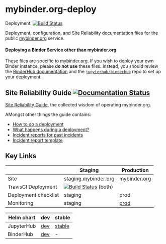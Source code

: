 # mybinder.org-deploy

Deployment: [![Build Status](https://travis-ci.org/jupyterhub/mybinder.org-deploy.svg?branch=master)](https://travis-ci.org/jupyterhub/mybinder.org-deploy)

Deployment, configuration, and Site Reliability documentation files for the
public [mybinder.org][] service.

#### Deploying a Binder Service other than mybinder.org

These files are specific to [mybinder.org][].
If you wish to deploy your own Binder instance, please **do not use** these files.
Instead, you should review the [BinderHub documentation][] and the
[`jupyterhub/binderhub`][] repo to set up your deployment.

## Site Reliability Guide [![Documentation Status](http://readthedocs.org/projects/mybinder-sre/badge/?version=latest)](http://mybinder-sre.readthedocs.io/en/latest/?badge=latest)

[Site Reliability Guide](https://mybinder-sre.readthedocs.io/en/latest/index.html), the collected wisdom of operating mybinder.org.

AMongst other things the guide contains:
- [How to do a deployment](http://mybinder-sre.readthedocs.io/en/latest/deployment/how.html)
- [What happens during a deployment?](http://mybinder-sre.readthedocs.io/en/latest/deployment/what.html)
- [Incident reports for past incidents](http://mybinder-sre.readthedocs.io/en/latest/incident-reports/incident_reports_toc.html)
- [Incident report template](https://github.com/jupyterhub/mybinder.org-deploy/blob/master/docs/source/incident-reports/template-incident-report.md)

## Key Links

|             | Staging | Production |
| ----------- | ------- | ---------- |
| Site     |[staging.mybinder.org](https://staging.mybinder.org) | [mybinder.org](https://mybinder.org) |
| TravisCI Deployment | [![Build Status](https://travis-ci.org/jupyterhub/mybinder.org-deploy.svg?branch=master)](https://travis-ci.org/jupyterhub/mybinder.org-deploy) (both) |
| Deployment checklist | staging | prod |
| Monitoring | staging | [prod](https://grafana.mybinder.org/dashboard/db/kubernetes-cluster-monitoring-binder-prod?refresh=60s&orgId=1) |

| Helm chart  | dev | stable |
|-------------|-----|--------|
| JupyterHub  | [dev](https://jupyterhub.github.io/helm-chart/#development-releases-jupyterhub) | [stable](https://jupyterhub.github.io/helm-chart/#stable-releases) |
| BinderHub | [dev](https://jupyterhub.github.io/helm-chart/#development-releases-binderhub)| - |


[mybinder.org]: https://mybinder.org
[staging.mybinder.org]: https://staging.mybinder.org
[`jupyterhub/binderhub`]: https://github.com/jupyterhub/binderhub
[BinderHub documentation]: https://binderhub.readthedocs.io/en/latest/
